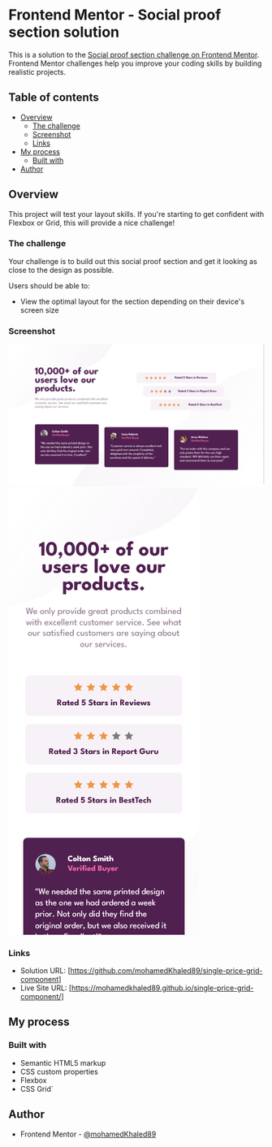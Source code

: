 # Frontend Mentor - Social proof section solution

This is a solution to the [Social proof section challenge on Frontend Mentor](https://www.frontendmentor.io/challenges/social-proof-section-6e0qTv_bA). Frontend Mentor challenges help you improve your coding skills by building realistic projects. 

## Table of contents

- [Overview](#overview)
  - [The challenge](#the-challenge)
  - [Screenshot](#screenshot)
  - [Links](#links)
- [My process](#my-process)
  - [Built with](#built-with)
- [Author](#author)

## Overview

This project will test your layout skills. If you're starting to get confident with Flexbox or Grid, this will provide a nice challenge!

### The challenge

Your challenge is to build out this social proof section and get it looking as close to the design as possible.

Users should be able to:

- View the optimal layout for the section depending on their device's screen size

### Screenshot

![Desktop Design](./screenshot/desktop-design-1440px.png)
![Mobile Design](./screenshot/mobile-design-375px.png)

### Links

- Solution URL: [https://github.com/mohamedKhaled89/single-price-grid-component]
- Live Site URL: [https://mohamedkhaled89.github.io/single-price-grid-component/]

## My process

### Built with

- Semantic HTML5 markup
- CSS custom properties
- Flexbox
- CSS Grid`

## Author

- Frontend Mentor - [@mohamedKhaled89](https://www.frontendmentor.io/profile/mohamedKhaled89)
